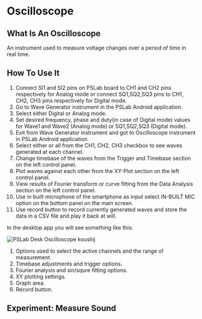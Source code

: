 Oscilloscope
============

What Is An Oscilloscope
-----------------------

An instrument used to measure voltage changes over a period of time in
real time.

How To Use It
-------------

1.  Connect SI1 and SI2 pins on PSLab board to CH1 and CH2 pins
    respectively for Analog mode or connect SQ1,SQ2,SQ3 pins to CH1,
    CH2, CH3 pins respectively for Digital mode.
2.  Go to Wave Generator instrument in the PSLab Android application.
3.  Select either Digital or Analog mode.
4.  Set desired frequency, phase and duty(in case of Digital mode)
    values for Wave1 and Wave2 (Analog mode) or SQ1,SQ2,SQ3 (Digital
    mode).
5.  Exit from Wave Generator instrument and got to Oscilloscope
    instrument in PSLab Android application.
6.  Select either or all from the CH1, CH2, CH3 checkbox to see waves
    generated at each channel.
7.  Change timebase of the waves from the Trigger and Timebase section
    on the left control panel.
8.  Plot waves against each other from the XY-Plot section on the left
    control panel.
9.  View results of Fourier transform or curve fitting from the Data
    Analysis section on the left control panel.
10. Use in built microphone of the smartphone as input select IN-BUILT
    MIC option on the bottom panel on the main screen.
11. Use record button to record currently generated waves and store
    the data in a CSV file and play it back at will.

In the desktop app you will see something like this:

![PSLab Desk Oscilloscope](../_static/desk_oscilloscope.jpg) koushij

1.  Options used to select the active channels and the range of
    measurement.
2.  Timebase adjustments and trigger options.
3.  Fourier analysis and sin/squre fitting options.
4.  XY plotting settings.
5.  Graph area.
6.  Record button.

Experiment: Measure Sound
-------------------------

